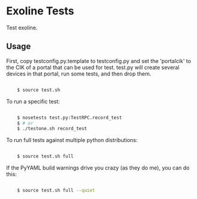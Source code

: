 Exoline Tests
=============

Test exoline.

Usage
-----

First, copy testconfig.py.template to testconfig.py and set the 'portalcik' to the CIK of a portal that can be used for test. test.py will create several devices in that portal, run some tests, and then drop them.

```bash

    $ source test.sh
```

To run a specific test:

```bash

    $ nosetests test.py:TestRPC.record_test
    $ # or
    $ ./testone.sh record_test
```



To run full tests against multiple python distributions:

```bash

    $ source test.sh full
```

If the PyYAML build warnings drive you crazy (as they do me), you can do this:

```bash

    $ source test.sh full --quiet
```
